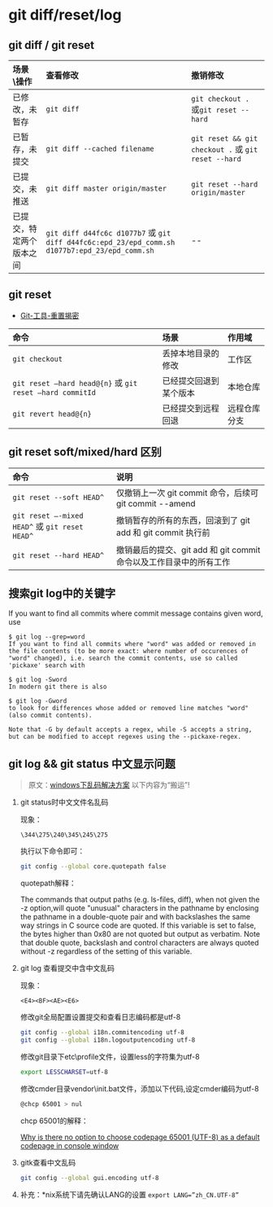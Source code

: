 # git diff/reset/log

## git diff / git reset

|场景\操作|查看修改|撤销修改|
|:--|:--|:--|
|已修改，未暂存|`git diff`|`git checkout . `或`git reset --hard`|
|已暂存，未提交|`git diff --cached filename `|`git reset && git checkout .` 或 `git reset --hard`|
|已提交，未推送|`git diff master origin/master `|`git reset --hard origin/master`|  
|已提交，特定两个版本之间|`git diff d44fc6c d1077b7` 或 `git diff d44fc6c:epd_23/epd_comm.sh d1077b7:epd_23/epd_comm.sh`|--|

## git reset
- [Git-工具-重置揭密](https://git-scm.com/book/zh/v2/Git-%E5%B7%A5%E5%85%B7-%E9%87%8D%E7%BD%AE%E6%8F%AD%E5%AF%86)

|命令|场景|作用域|
|:--|:--|:--|
|`git checkout`|丢掉本地目录的修改|工作区|
|`git reset –hard head@{n}` 或 `git reset –hard commitId`|已经提交回退到某个版本|本地仓库|
|`git revert head@{n}`|已经提交到远程回退|远程仓库分支|

## git reset soft/mixed/hard 区别
|命令|说明|
|:--|:--|
|`git reset --soft HEAD^`|仅撤销上一次 git commit 命令，后续可git commit --amend|
|`git reset –-mixed HEAD^` 或 `git reset HEAD^`|撤销暂存的所有的东西，回滚到了 git add 和 git commit 执行前|
|`git reset --hard HEAD^`|撤销最后的提交、git add 和 git commit 命令以及工作目录中的所有工作|



## 搜索git log中的关键字
If you want to find all commits where commit message contains given word, use
```
$ git log --grep=word
If you want to find all commits where "word" was added or removed in the file contents (to be more exact: where number of occurences of "word" changed), i.e. search the commit contents, use so called 'pickaxe' search with

$ git log -Sword
In modern git there is also

$ git log -Gword
to look for differences whose added or removed line matches "word" (also commit contents).

Note that -G by default accepts a regex, while -S accepts a string, but can be modified to accept regexes using the --pickaxe-regex.
```
## git log && git status 中文显示问题
> 原文：[windows下乱码解决方案](https://gist.github.com/vamdt/6334583b4aae156ed8571b7bf2329c62)
以下内容为“搬运”!

1. git status时中文文件名乱码

    现象：
    
    ```
    \344\275\240\345\245\275
    ```
    
    执行以下命令即可：
    
    ```bash
    git config --global core.quotepath false
    ```
    
    quotepath解释：
    
    The commands that output paths (e.g. ls-files, diff), when not given the -z option,will quote "unusual" characters in the pathname by enclosing the pathname in a double-quote pair and with backslashes the same way strings in C source code are quoted. If this variable is set to false, the bytes higher than 0x80 are not quoted but output as verbatim. Note that double quote, backslash and control characters are always quoted without -z regardless of the setting of this variable.

2. git log 查看提交中含中文乱码

    现象：
    ```
    <E4><BF><AE><E6>
    ```
    
    修改git全局配置设置提交和查看日志编码都是utf-8
    
    ```bash
    git config --global i18n.commitencoding utf-8 
    git config --global i18n.logoutputencoding utf-8
    ```
    修改git目录下etc\profile文件，设置less的字符集为utf-8
    
    ```bash
    export LESSCHARSET=utf-8
    ```
    修改cmder目录vendor\init.bat文件，添加以下代码,设定cmder编码为utf-8
    
    ```bash
    @chcp 65001 > nul
    ```
    chcp 65001的解释：
    
    [Why is there no option to choose codepage 65001 (UTF-8) as a default codepage in console window](http://superuser.com/questions/692202/why-is-there-no-option-to-choose-codepage-65001-utf-8-as-a-default-codepage-in/692230#692230)

3. gitk查看中文乱码
    
    ```bash
    git config --global gui.encoding utf-8
    ```
4. 补充：*nix系统下请先确认LANG的设置
`export LANG=”zh_CN.UTF-8”`
